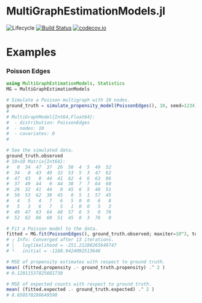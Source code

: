 # MultiGraphEstimationModels.jl

![Lifecycle](https://img.shields.io/badge/lifecycle-experimental-orange.svg)<!--
![Lifecycle](https://img.shields.io/badge/lifecycle-maturing-blue.svg)
![Lifecycle](https://img.shields.io/badge/lifecycle-stable-green.svg)
![Lifecycle](https://img.shields.io/badge/lifecycle-retired-orange.svg)
![Lifecycle](https://img.shields.io/badge/lifecycle-archived-red.svg)
![Lifecycle](https://img.shields.io/badge/lifecycle-dormant-blue.svg) -->
[![Build Status](https://travis-ci.com/alanderos91/MultiGraphEstimationModels.jl.svg?branch=master)](https://travis-ci.com/alanderos91/MultiGraphEstimationModels.jl)
[![codecov.io](http://codecov.io/github/alanderos91/MultiGraphEstimationModels.jl/coverage.svg?branch=master)](http://codecov.io/github/alanderos91/MultiGraphEstimationModels.jl?branch=master)
<!--
[![Documentation](https://img.shields.io/badge/docs-stable-blue.svg)](https://alanderos91.github.io/MultiGraphEstimationModels.jl/stable)
[![Documentation](https://img.shields.io/badge/docs-master-blue.svg)](https://alanderos91.github.io/MultiGraphEstimationModels.jl/dev)
-->

# Examples

### Poisson Edges

```julia
using MultiGraphEstimationModels, Statistics
MG = MultiGraphEstimationModels

# Simulate a Poisson multigraph with 10 nodes.
ground_truth = simulate_propensity_model(PoissonEdges(), 10, seed=1234)
#
# MultiGraphModel{Int64,Float64}:
#  - distribution: PoissonEdges
#  - nodes: 10
#  - covariates: 0
#

# See the simulated data.
ground_truth.observed
# 10×10 Matrix{Int64}:
#   0  34  47  37  26  50  4  5  49  52
#  34   0  43  49  32  53  5  3  47  62
#  47  43   0  44  41  62  4  6  63  86
#  37  49  44   0  44  38  7  7  64  60
#  26  32  41  44   0  45  6  5  48  51
#  50  53  62  38  45   0  5  1  57  45
#   4   5   4   7   6   5  0  0   6   8
#   5   3   6   7   5   1  0  0   5   3
#  49  47  63  64  48  57  6  5   0  76
#  52  62  86  60  51  45  8  3  76   0

# Fit a Poisson model to the data.
fitted = MG.fit(PoissonEdges(), ground_truth.observed; maxiter=10^3, tolerance=1e-6);
# ┌ Info: Converged after 13 iterations.
# │   loglikelihood = -251.21288265649747
# └   initial = -1188.9424092513646

# MSE of propensity estimates with respect to ground truth.
mean( (fitted.propensity .- ground_truth.propensity) .^ 2 )
# 0.12911537825681738

# MSE of expected counts with respect to ground truth.
mean( (fitted.expected .- ground_truth.expected) .^ 2 )
# 8.650578286649598
```